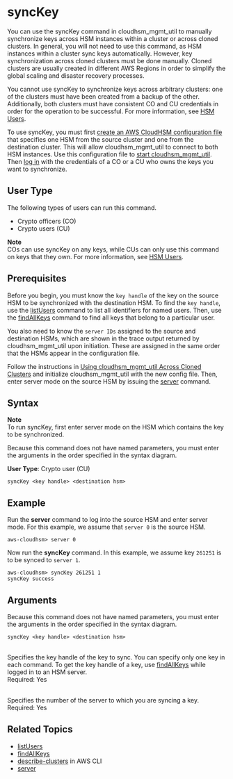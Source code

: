 # syncKey<a name="cloudhsm_mgmt_util-syncKey"></a>

You can use the syncKey command in cloudhsm\_mgmt\_util to manually synchronize keys across HSM instances within a cluster or across cloned clusters\. In general, you will not need to use this command, as HSM instances within a cluster sync keys automatically\. However, key synchronization across cloned clusters must be done manually\. Cloned clusters are usually created in different AWS Regions in order to simplify the global scaling and disaster recovery processes\.

You cannot use syncKey to synchronize keys across arbitrary clusters: one of the clusters must have been created from a backup of the other\. Additionally, both clusters must have consistent CO and CU credentials in order for the operation to be successful\. For more information, see [HSM Users](hsm-users.md)\.

To use syncKey, you must first [create an AWS CloudHSM configuration file](cloudhsm_mgmt_util-getting-started.md#cloudhsm_mgmt_util-syncConfig) that specifies one HSM from the source cluster and one from the destination cluster\. This will allow cloudhsm\_mgmt\_util to connect to both HSM instances\. Use this configuration file to [start cloudhsm\_mgmt\_util](cloudhsm_mgmt_util-getting-started.md#cloudhsm_mgmt_util-start)\. Then [log in](cloudhsm_mgmt_util-getting-started.md#cloudhsm_mgmt_util-log-in) with the credentials of a CO or a CU who owns the keys you want to synchronize\.

## User Type<a name="syncKey-userType"></a>

The following types of users can run this command\.
+ Crypto officers \(CO\)
+ Crypto users \(CU\)

**Note**  
COs can use syncKey on any keys, while CUs can only use this command on keys that they own\. For more information, see [HSM Users](hsm-users.md)\.

## Prerequisites<a name="syncKey-prereqs"></a>

Before you begin, you must know the `key handle` of the key on the source HSM to be synchronized with the destination HSM\. To find the `key handle`, use the [listUsers](cloudhsm_mgmt_util-listUsers.md) command to list all identifiers for named users\. Then, use the [findAllKeys](cloudhsm_mgmt_util-findAllKeys.md) command to find all keys that belong to a particular user\. 

You also need to know the `server IDs` assigned to the source and destination HSMs, which are shown in the trace output returned by cloudhsm\_mgmt\_util upon initiation\. These are assigned in the same order that the HSMs appear in the configuration file\.

Follow the instructions in [Using cloudhsm\_mgmt\_util Across Cloned Clusters](cloudhsm_mgmt_util-getting-started.md#cloudhsm_mgmt_util-syncConfig) and initialize cloudhsm\_mgmt\_util with the new config file\. Then, enter server mode on the source HSM by issuing the [server](cloudhsm_mgmt_util-server.md) command\.

## Syntax<a name="syncKey-syntax"></a>

**Note**  
To run syncKey, first enter server mode on the HSM which contains the key to be synchronized\.

Because this command does not have named parameters, you must enter the arguments in the order specified in the syntax diagram\.

**User Type**: Crypto user \(CU\)

```
syncKey <key handle> <destination hsm>
```

## Example<a name="syncKey-example"></a>

Run the **server** command to log into the source HSM and enter server mode\. For this example, we assume that `server 0` is the source HSM\.

```
aws-cloudhsm> server 0
```

Now run the **syncKey** command\. In this example, we assume key `261251` is to be synced to `server 1`\.

```
aws-cloudhsm> syncKey 261251 1
syncKey success
```

## Arguments<a name="syncKey-params"></a>

Because this command does not have named parameters, you must enter the arguments in the order specified in the syntax diagram\.

```
syncKey <key handle> <destination hsm>
```

**<key handle>**  
Specifies the key handle of the key to sync\. You can specify only one key in each command\. To get the key handle of a key, use [findAllKeys](cloudhsm_mgmt_util-findAllKeys.md) while logged in to an HSM server\.  
Required: Yes

**<destination hsm>**  
Specifies the number of the server to which you are syncing a key\.  
Required: Yes

## Related Topics<a name="chmu-syncKey-seealso"></a>
+ [listUsers](cloudhsm_mgmt_util-listUsers.md)
+ [findAllKeys](cloudhsm_mgmt_util-findAllKeys.md)
+ [describe\-clusters](https://docs.aws.amazon.com/cli/latest/reference/cloudhsmv2/describe-clusters.html) in AWS CLI
+ [server](cloudhsm_mgmt_util-server.md)